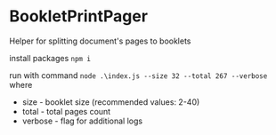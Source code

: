 # BookletPrintPager

Helper for splitting document's pages to booklets

install packages
`npm i`

run with command
`node .\index.js --size 32 --total 267 --verbose`
where

-   size - booklet size (recommended values: 2-40)
-   total - total pages count
-   verbose - flag for additional logs
